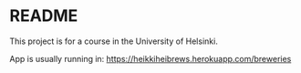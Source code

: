 # README

This project is for a course in the University of Helsinki.

App is usually running in: https://heikkiheibrews.herokuapp.com/breweries